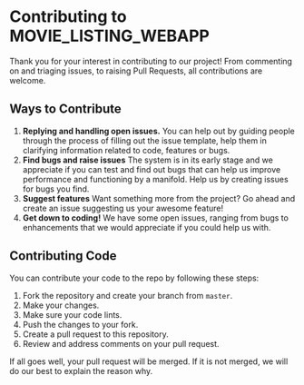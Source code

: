 # Contributing to MOVIE_LISTING_WEBAPP

Thank you for your interest in contributing to our project! From commenting on and triaging issues, to raising Pull Requests, all contributions are welcome.

## Ways to Contribute

1.  **Replying and handling open issues.** You can help out by guiding people through the process of filling out the issue template, help them in clarifying information related to code, features or bugs.
2.  **Find bugs and raise issues** The system is in its early stage and we appreciate if you can test and find out bugs that can help us improve performance and functioning by a manifold. Help us by creating issues for bugs you find.
3.  **Suggest features** Want something more from the project? Go ahead and create an issue suggesting us your awesome feature!
4.  **Get down to coding!** We have some open issues, ranging from bugs to enhancements that we would appreciate if you could help us with.

## Contributing Code

You can contribute your code to the repo by following these steps:

1.  Fork the repository and create your branch from `master`.
2.  Make your changes.
3.  Make sure your code lints.
4.  Push the changes to your fork.
5.  Create a pull request to this repository.
6.  Review and address comments on your pull request.

If all goes well, your pull request will be merged. If it is not merged, we will do our best to explain the reason why.
